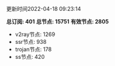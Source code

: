 更新时间2022-04-18 09:23:14

**总订阅: 401**
**总节点: 15751**
**有效节点: 2805**
- v2ray节点: 1269
- ssr节点: 938
- trojan节点: 178
- ss节点: 420
